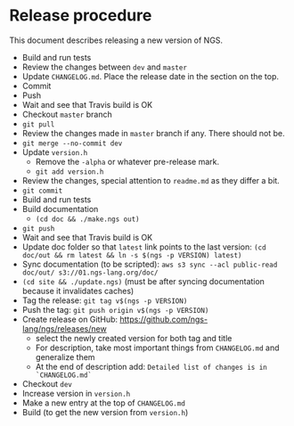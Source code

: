 # Release procedure

This document describes releasing a new version of NGS.

* Build and run tests
* Review the changes between `dev` and `master`
* Update `CHANGELOG.md`. Place the release date in the section on the top.
* Commit
* Push
* Wait and see that Travis build is OK
* Checkout `master` branch
* `git pull`
* Review the changes made in `master` branch if any. There should not be.
* `git merge --no-commit dev`
* Update `version.h`
	* Remove the `-alpha` or whatever pre-release mark.
	* `git add version.h`
* Review the changes, special attention to `readme.md` as they differ a bit.
* `git commit`
* Build and run tests
* Build documentation
	* `(cd doc && ./make.ngs out)`
* `git push`
* Wait and see that Travis build is OK
* Update doc folder so that `latest` link points to the last version: `(cd doc/out && rm latest && ln -s $(ngs -p VERSION) latest)`
* Sync documentation (to be scripted): `aws s3 sync --acl public-read doc/out/ s3://01.ngs-lang.org/doc/`
* `(cd site && ./update.ngs)` (must be after syncing documentation because it invalidates caches)
* Tag the release: `git tag v$(ngs -p VERSION)`
* Push the tag: `git push origin v$(ngs -p VERSION)`
* Create release on GitHub: https://github.com/ngs-lang/ngs/releases/new
	* select the newly created version for both tag and title
	* For description, take most important things from `CHANGELOG.md` and generalize them
	* At the end of description add: `` Detailed list of changes is in `CHANGELOG.md` ``
* Checkout `dev`
* Increase version in `version.h`
* Make a new entry at the top of `CHANGELOG.md`
* Build (to get the new version from `version.h`)
